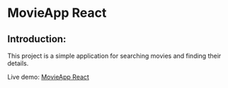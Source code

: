 # MovieApp React

## Introduction:

This project is a simple application for searching movies and finding their details.

Live demo: [MovieApp React](https://vera98d.github.io/movie-app-react/)